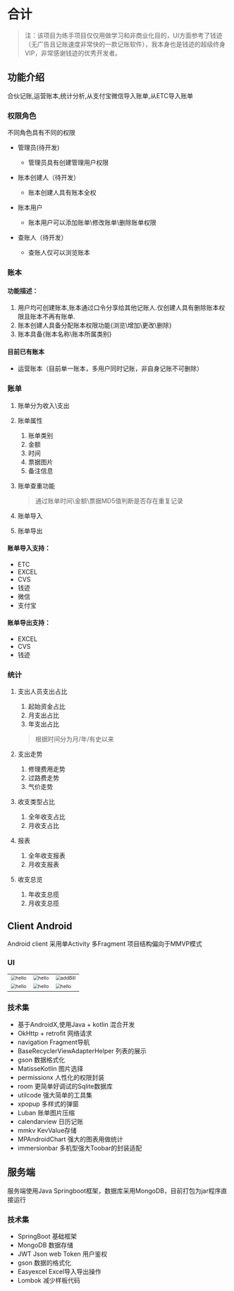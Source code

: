 # 合计
> 注：该项目为练手项目仅仅用做学习和非商业化目的，UI方面参考了钱迹（无广告且记账速度非常快的一款记账软件），我本身也是钱迹的超级终身VIP，非常感谢钱迹的优秀开发者。

## 功能介绍

合伙记账,运营账本,统计分析,从支付宝微信导入账单,从ETC导入账单

### 权限角色

不同角色具有不同的权限

* 管理员(待开发)
    * 管理员具有创建管理用户权限
* 账本创建人（待开发）
    * 账本创建人具有账本全权
* 账本用户
    * 账本用户可以添加账单\修改账单\删除账单权限
* 查账人（待开发）

    * 查账人仅可以浏览账本

### 账本

#### 功能描述：
1. 用户均可创建账本,账本通过口令分享给其他记账人.仅创建人具有删除账本权限且账本不再有账单.
2. 账本创建人具备分配账本权限功能{浏览\增加\更改\删除}
3. 账本具备{账本名称\账本所属类别}

#### 目前已有账本

* 运营账本（目前单一账本，多用户同时记账，非自身记账不可删除）

### 账单
1. 账单分为收入\支出
2. 账单属性

   1. 账单类别
   2. 金额
   3. 时间
   4. 票据图片
   5. 备注信息
3. 账单查重功能
   > 通过账单时间\金额\票据MD5值判断是否存在重复记录
4. 账单导入
5. 账单导出

#### 账单导入支持：

* ETC 
* EXCEL
* CVS
* 钱迹 
* 微信
* 支付宝
#### 账单导出支持：

* EXCEL
* CVS
* 钱迹 



### 统计
1. 支出人员支出占比
   1. 起始资金占比
   2. 月支出占比
   3. 年支出占比
    
    > 根据时间分为月/年/有史以来
2. 支出走势
   1. 修理费用走势
   2. 过路费走势
   3. 气价走势
3. 收支类型占比
  
   1. 全年收支占比
   2. 月收支占比
4. 报表
   1. 全年收支报表
   2. 月收支报表
5. 收支总览
   1. 年收支总揽
   2. 月收支总揽

## Client Android

Android client 采用单Activity 多Fragment 项目结构偏向于MMVP模式

### UI

<table>
    <tr>
      <td>
          <img src="https://user-images.githubusercontent.com/10151414/120281819-02348980-c2ec-11eb-9171-4a32c1609fd5.jpeg" alt="hello" style="zoom:67%;"/>             </td>
      <td>
          <img src="https://user-images.githubusercontent.com/10151414/120281838-0791d400-c2ec-11eb-8ad4-1601b4de1694.jpeg" alt="hello" style="zoom:67%;"/>
      </td>
      <td>
          <img src="https://user-images.githubusercontent.com/10151414/120454374-675cad80-c3c6-11eb-926d-d70ba010e1cf.jpeg" alt="addBill" style="zoom:67%;"/>
      </td>
    </tr>
    <tr>
        <td><img src="https://user-images.githubusercontent.com/10151414/120281860-0e204b80-c2ec-11eb-8d8d-a1e0fd04bab3.jpeg" alt="hello" style="zoom:67%;"/></td>
        <td> <img src="https://user-images.githubusercontent.com/10151414/120281866-0fea0f00-c2ec-11eb-9c93-f2172c3c76eb.jpeg" alt="hello" style="zoom:67%;"/></td>
        <td><img src="https://user-images.githubusercontent.com/10151414/120281869-111b3c00-c2ec-11eb-9454-2330cca7897a.jpeg" alt="hello" style="zoom:67%;"/></td>
    </tr>
</table>

### 技术集
*   基于AndroidX,使用Java + kotlin 混合开发
*   OkHttp + retrofit 网络请求
*   navigation Fragment导航
*   BaseRecyclerViewAdapterHelper 列表的展示
*   gson 数据格式化
*   MatisseKotlin 图片选择
*   permissionx 人性化的权限封装
*   room 更简单好调试的Sqlite数据库
*   utilcode 强大简单的工具集
*   xpopup 多样式的弹窗
*   Luban 账单图片压缩
*   calendarview 日历记账
*   mmkv  KevValue存储
*   MPAndroidChart 强大的图表用做统计
*   immersionbar 多机型强大Toobar的封装适配

## 服务端
服务端使用Java Springboot框架，数据库采用MongoDB，目前打包为jar程序直接运行
### 技术集
*   SpringBoot 基础框架
*   MongoDB 数据存储
*   JWT  Json web Token 用户鉴权
*   gson  数据的格式化
*   Easyexcel Excel导入导出操作
*   Lombok 减少样板代码

